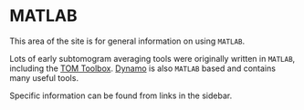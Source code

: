 # MATLAB

This area of the site is for general information on using `MATLAB`. 

Lots of early subtomogram averaging tools were originally written in `MATLAB`, including the [TOM Toolbox](https://www.biochem.mpg.de/6348566/tom_e). 
[Dynamo](https://wiki.dynamo.biozentrum.unibas.ch/w/index.php/Main_Page) is also `MATLAB` based and contains many useful tools.

Specific information can be found from links in the sidebar.